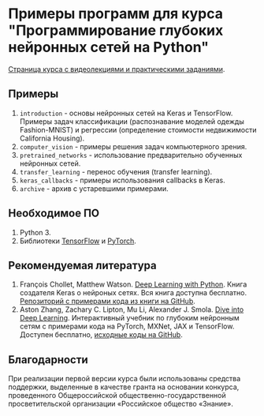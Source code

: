 # Примеры программ для курса "Программирование глубоких нейронных сетей на Python"

[Страница курса с видеолекциями и практическими заданиями](https://www.asozykin.ru/courses/nnpython).

## Примеры

1. `introduction` - основы нейронных сетей на Keras и TensorFlow. Примеры задач классификации (распознавание моделей одежды Fashion-MNIST) и регрессии (определение стоимости недвижимости California Housing).
2. `computer_vision` - примеры решения задач компьютерного зрения.
3. `pretrained_networks` - использование предварительно обученных нейронных сетей.
4. `transfer_learning` - перенос обучения (transfer learning).
5. `keras_callbacks` - примеры использования callbacks в Keras.
6. `archive` - архив с устаревшими примерами.

## Необходимое ПО

1. Python 3.
2. Библиотеки [TensorFlow](https://www.tensorflow.org/) и [PyTorch](https://pytorch.org/).

## Рекомендуемая литература

1. François Chollet, Matthew Watson. [Deep Learning with Python](https://deeplearningwithpython.io/). Книга создателя Keras о нейроных сетях. Вся книга доступна бесплатно. [Репозиторий с примерами кода из книги на GitHub](https://github.com/fchollet/deep-learning-with-python-notebooks).
2. Aston Zhang, Zachary C. Lipton, Mu Li, Alexander J. Smola. [Dive into Deep Learning](https://d2l.ai/). Интерактивный учебник по глубоким нейронным сетям с примерами кода на PyTorch, MXNet, JAX и TensorFlow. Доступен бесплатно, [исходные коды на GitHub](https://github.com/d2l-ai/d2l-en).

## Благодарности

При реализации первой версии курса были использованы средства поддержки, выделенные в качестве гранта на основании конкурса, проведенного Общероссийской общественно-государственной просветительской организации «Российское общество «Знание».
